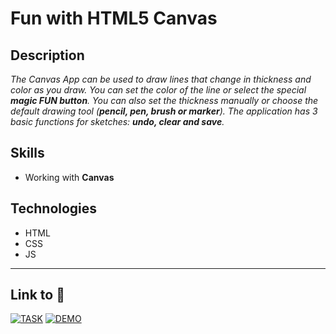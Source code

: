 # Fun with HTML5 Canvas

## Description
*The Canvas App can be used to draw lines that change in thickness and color as you draw. You can set the color of the line or select the special **magic FUN button**. You can also set the thickness manually or choose the default drawing tool (**pencil, pen, brush or marker**). The application has 3 basic functions for sketches: **undo, clear and save**.*

## Skills
- Working with **Canvas**

## Technologies
- HTML
- CSS
- JS

---
## Link to :link:
[![TASK](https://img.shields.io/badge/-TASK-gold?style=flat)](https://github.com/rolling-scopes-school/tasks/blob/master/tasks/stage-0/projects.md#task-7-fun-with-html5-canvas-40)
[![DEMO](https://img.shields.io/badge/-DEMO-black?style=flat)](https://bespacefor.github.io/fun-with-html5-canvas/)

